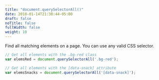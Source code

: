 ```yaml
---
title: "document.querySelectorAll()"
date: 2018-01-14T21:38:44-05:00
draft: false
noTitle: false
fullWidth: false
weight: 10
---
```


Find all matching elements on a page. You can use any valid CSS selector.

```javascript
// Get all elements with the .bg-red class
var elemsRed = document.querySelectorAll('.bg-red');

// Get all elements with the [data-snack] attribute
var elemsSnacks = document.querySelectorAll('[data-snack]');
```